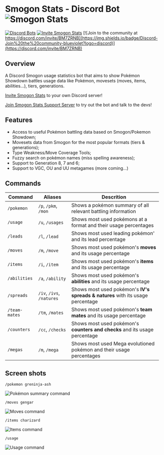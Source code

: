 # Smogon Stats - Discord Bot ![Smogon Stats](https://cdn.discordapp.com/avatars/610945850557988894/2680da85a519a5d856e7a90cc449ef4e.png?size=64 "Smogon Stats")
[![Discord Bots](https://discordbots.org/api/widget/status/610945850557988894.svg)](https://discordbots.org/bot/610945850557988894) 
[![Invite Smogon Stats](https://img.shields.io/badge/Discord-Get%20Smogon%20Stats%20Bot-blueviolet?logo=discord)](https://discordapp.com/api/oauth2/authorize?client_id=610945850557988894&permissions=280576&scope=bot)
[![Join to the community at https://discord.com/invite/BM7ZRNB](https://img.shields.io/badge/Discord-Join%20the%20community-blueviolet?logo=discord)](https://discord.com/invite/BM7ZRNB)

## Overview
A Discord Smogon usage statistics bot that aims to show Pokémon Showdown battles usage data like Pokémon, movesets (moves, items, abilities...), tiers, generations.

[Invite Smogon Stats](https://discordapp.com/api/oauth2/authorize?client_id=610945850557988894&permissions=280576&scope=bot) to your own Discord server!

[Join Smogon Stats Support Server](https://discord.com/invite/BM7ZRNB) to try out the bot and talk to the devs!
<!--
[![Discord Bots](https://discordbots.org/api/widget/servers/610945850557988894.svg)](https://discordbots.org/bot/610945850557988894)
-->

## Features
* Access to useful Pokémon battling data based on Smogon/Pokemon Showdown;
* Movesets data from Smogon for the most popular formats (tiers & generations);
* Type Weakness/Move Coverage Tools;
* Fuzzy search on pokémon names (miss spelling awareness);
* Support to Generation 8, 7 and 6;
* Support to VGC, OU and UU metagames (more coming...)
<!-- * Learnsets and Standard Movesets (from All Generations and Smogon Metas) -->

## Commands
| Command       | Aliases                  | Descrition                                                                     |
|---------------|--------------------------|--------------------------------------------------------------------------------|
| `/pokemon`    | `/p`, `/pkm`, `/mon`     | Shows a pokémon summary of all relevant battling information                   |
| `/usage`      | `/u`, `/usages`          | Shows most used pokémons at a format and their usage percentages               |
| `/leads`      | `/l`, `/lead`            | Shows most used leading pokémon' and its lead percentage                       |
| `/moves`      | `/m`, `/move`            | Shows most used pokémon's **moves** and its usage percentage                   |
| `/items`      | `/i`, `/item`            | Shows most used pokémon's **items** and its usage percentage                   |
| `/abilities`  | `/a`, `/ability`         | Shows most used pokémon's **abilities** and its usage percentage               |
| `/spreads`    | `/iv`, `/ivs`, `/natures`| Shows most used pokémon's **IV's spreads & natures** with its usage percentage |
| `/team-mates` | `/tm`, `/mates`          | Shows most used pokémon's **team mates** and its usage percentage              |
| `/counters`   | `/cc`, `/checks`         | Shows most used pokémon's **counters and checks** and its usage percentage     |
| `/megas`      | `/m`, `/mega`            | Shows most used Mega evolutioned pokémon and their usage percentages           |

## Screen shots
`/pokemon greninja-ash`

![Pokémon summary command](https://2qwijq.dm.files.1drv.com/y4m6Yyx6eXgljS3MHJ4wjPwAmVwy_mLkPEtI5Ij17lvYn5Vy7amdumnroGhjz3ngcdZv5C3m1auAIM1av_WJoo4rf5yC9qv1yqRs5kul-4w8pMkh1J3fVtn92i55V50fO9BZxbAQnciZmbFT7sr_NSi1a5OZKizhY4XsLvZuIMiIYMsZULQOAfWP7hyBmgBXEjlM2dHBWv0mA73wPGwOduu-g?width=660&height=641&cropmode=none "Pokémon summary command")

`/moves gengar`

![Moves command](https://drowma.dm.files.1drv.com/y4m5Luihb1cTSMq4ZA9P8oYecH9dG3NI7vtiGfFjd8LSAo5YwA9YGKwMJeR0rH7-C30avAJjkfVW9Jojuk9tgs_S_WEtGcqCKgHeleeB1MkYelpamCUd52ik3SiDE7JJ0NmAfcdrQdvTRhlEeDYPMg6ytoAzC_aqrTdoTXz5UsYEv7WwrNrHzbeHd8-APsdG9uv2fQF3yWvdJ6sbH6IY6E8VQ?width=660&height=440&cropmode=none "Moves command")

`/items charizard`

![Items command](https://yevgqa.dm.files.1drv.com/y4mBXcgVLnYyPgzG-2dOOS95kLk1TBh4xNI0t-ORY6DAIpBo4CDV1z-Q2MPMI_XaS-AvHuDaoVBvQYC39LYmi_y4nNs-cgkGuG-E5PzNlCplo4UuXedoe8US2rieBHGI4YA9477olkHfhwbITu-vxj2AJ3EazJ_tNBxiPihteEhvLRykYh0W-sAFMnxF0aUrboL6JKvIqDg-0rWVe9tX710kw?width=660&height=381&cropmode=none "Items command")

`/usage`

![Usage command](https://nxxzgg.dm.files.1drv.com/y4mKbvgCw3AyOsabpqQxLJnhPAszXPqQMNNGW0m3OrQLU1cWfvKbeyf47FYzlYk3Fgs4PZ6DrdTyWBVFXmTeht9ZVKTzujJCpMiM3acDPYL4jrsxMJYLdqPuF78u5knFzowY_Q2Nkh3j-Me8DHBWV6c8wfuqc6x3QPjno80p1_Igdb8KPUiNECs9DDzQG_PSnTBABUeLZCAtqaHsp_knXFOAA?width=660&height=341&cropmode=none "Logo Title Text 1")

